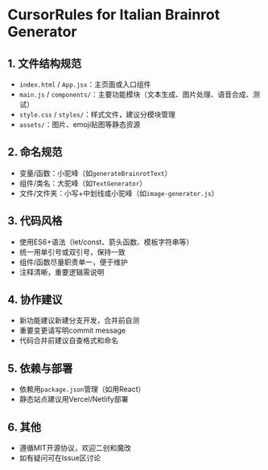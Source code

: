 # CursorRules for Italian Brainrot Generator

## 1. 文件结构规范
- `index.html` / `App.jsx`：主页面或入口组件
- `main.js` / `components/`：主要功能模块（文本生成、图片处理、语音合成、测试）
- `style.css` / `styles/`：样式文件，建议分模块管理
- `assets/`：图片、emoji贴图等静态资源

## 2. 命名规范
- 变量/函数：小驼峰（如`generateBrainrotText`）
- 组件/类名：大驼峰（如`TextGenerator`）
- 文件/文件夹：小写+中划线或小驼峰（如`image-generator.js`）

## 3. 代码风格
- 使用ES6+语法（let/const、箭头函数、模板字符串等）
- 统一用单引号或双引号，保持一致
- 组件/函数尽量职责单一，便于维护
- 注释清晰，重要逻辑需说明

## 4. 协作建议
- 新功能建议新建分支开发，合并前自测
- 重要变更请写明commit message
- 代码合并前建议自查格式和命名

## 5. 依赖与部署
- 依赖用`package.json`管理（如用React）
- 静态站点建议用Vercel/Netlify部署

## 6. 其他
- 遵循MIT开源协议，欢迎二创和魔改
- 如有疑问可在Issue区讨论 